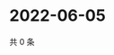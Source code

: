 # 2022-06-05

共 0 条

<!-- BEGIN WEIBO -->
<!-- 最后更新时间 Sun Jun 05 2022 13:14:34 GMT+0800 (China Standard Time) -->

<!-- END WEIBO -->
